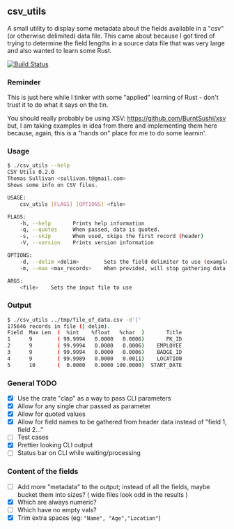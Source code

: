 ## csv_utils

A small utility to display some metadata about the fields available in a "csv" (or otherwise delimited) data file.  This came about because I got tired of trying to determine the field lengths in a source data file that was very large and also wanted to learn some Rust.

[![Build Status](https://travis-ci.com/sullivant/csv_utils.svg?branch=master)](https://travis-ci.com/sullivant/csv_utils)

### Reminder

This is just here while I tinker with some "applied" learning of Rust - don't trust it to do what it says on the tin.

You should really probably be using XSV: https://github.com/BurntSushi/xsv but, I am taking examples in idea from there and implementing them here because, again, this is a "hands on" place for me to do some learnin'.

### Usage
```bash
$ ./csv_utils --help
CSV Utils 0.2.0
Thomas Sullivan <sullivan.t@gmail.com>
Shows some info on CSV files.

USAGE:
    csv_utils [FLAGS] [OPTIONS] <file>

FLAGS:
    -h, --help       Prints help information
    -q, --quotes     When passed, data is quoted.
    -s, --skip       When used, skips the first record (header)
    -V, --version    Prints version information

OPTIONS:
    -d, --delim <delim>        Sets the field delimiter to use (example: -d '|'), default is ','
    -m, --max <max_records>    When provided, will stop gathering data after N records

ARGS:
    <file>    Sets the input file to use
```
### Output
```bash
$ ./csv_utils ../tmp/file_of_data.csv -d'|'
175646 records in file (| delim).
Field  Max Len  (  %int    %float   %char  )       Title
1      9        ( 99.9994   0.0000   0.0006)       PK_ID
2      9        ( 99.9994   0.0000   0.0006)    EMPLOYEE
3      9        ( 99.9994   0.0000   0.0006)    BADGE_ID
4      9        ( 99.9989   0.0000   0.0011)    LOCATION
5      10       (  0.0000   0.0000 100.0000)  START_DATE
```

### General TODO
- [X] Use the crate "clap" as a way to pass CLI parameters
- [X] Allow for any single char passed as parameter
- [X] Allow for quoted values
- [X] Allow for field names to be gathered from header data instead of "field 1, field 2..."
- [ ] Test cases
- [X] Prettier looking CLI output
- [ ] Status bar on CLI while waiting/processing
###  Content of the fields
- [ ] Add more "metadata" to the output; instead of all the fields, maybe bucket them into sizes? ( wide files look odd in the results )
- [X] Which are always numeric?
- [ ] Which have no empty vals?
- [X] Trim extra spaces (eg: ```"Name", "Age","Location"```)
